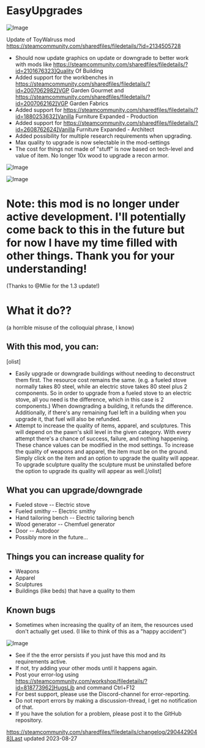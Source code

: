# EasyUpgrades

![Image](https://i.imgur.com/buuPQel.png)

Update of ToyWalruss mod
https://steamcommunity.com/sharedfiles/filedetails/?id=2134505728

- Should now update graphics on update or downgrade to better work with mods like https://steamcommunity.com/sharedfiles/filedetails/?id=2101676323]Quality Of Building
- Added support for the workbenches in https://steamcommunity.com/sharedfiles/filedetails/?id=2007062982]VGP Garden Gourmet and https://steamcommunity.com/sharedfiles/filedetails/?id=2007062162]VGP Garden Fabrics
- Added support for https://steamcommunity.com/sharedfiles/filedetails/?id=1880253632]Vanilla Furniture Expanded - Production
- Added support for https://steamcommunity.com/sharedfiles/filedetails/?id=2608762624]Vanilla Furniture Expanded - Architect
- Added possibility for multiple research requirements when upgrading.
- Max quality to upgrade is now selectable in the mod-settings
- The cost for things not made of "stuff" is now based on tech-level and value of item. No longer 10x wood to upgrade a recon armor.

![Image](https://i.imgur.com/pufA0kM.png)

	
![Image](https://i.imgur.com/Z4GOv8H.png)

# Note: this mod is no longer under active development. I'll potentially come back to this in the future but for now I have my time filled with other things. Thank you for your understanding!


(Thanks to @Mlie for the 1.3 update!)

# What it do??

(a horrible misuse of the colloquial phrase, I know)

## With this mod, you can:
[olist]
-  Easily upgrade or downgrade buildings without needing to deconstruct them first. The resource cost remains the same. (e.g. a fueled stove normally takes 80 steel, while an electric stove takes 80 steel plus 2 components. So in order to upgrade from a fueled stove to an electric stove, all you need is the difference, which in this case is 2 components.) When downgrading a building, it refunds the difference. Additionally, if there's any remaining fuel left in a building when you upgrade it, that fuel will also be refunded.
-  Attempt to increase the quality of items, apparel, and sculptures. This will depend on the pawn's skill level in the given category. With every attempt there's a chance of success, failure, and nothing happening. These chance values can be modified in the mod settings. To increase the quality of weapons and apparel, the item must be on the ground. Simply click on the item and an option to upgrade the quality will appear. To upgrade sculpture quality the sculpture must be uninstalled before the option to upgrade its quality will appear as well.[/olist]

## What you can upgrade/downgrade


-  Fueled stove -- Electric stove
-  Fueled smithy -- Electric smithy
-  Hand tailoring bench -- Electric tailoring bench
-  Wood generator -- Chemfuel generator
-  Door -- Autodoor
-  Possibly more in the future...


## Things you can increase quality for


-  Weapons
-  Apparel
-  Sculptures
-  Buildings (like beds) that have a quality to them


## Known bugs


-  Sometimes when increasing the quality of an item, the resources used don't actually get used. (I like to think of this as a "happy accident")

	
![Image](https://i.imgur.com/PwoNOj4.png)



-  See if the the error persists if you just have this mod and its requirements active.
-  If not, try adding your other mods until it happens again.
-  Post your error-log using https://steamcommunity.com/workshop/filedetails/?id=818773962]HugsLib and command Ctrl+F12
-  For best support, please use the Discord-channel for error-reporting.
-  Do not report errors by making a discussion-thread, I get no notification of that.
-  If you have the solution for a problem, please post it to the GitHub repository.


https://steamcommunity.com/sharedfiles/filedetails/changelog/2904429048]Last updated 2023-08-27
